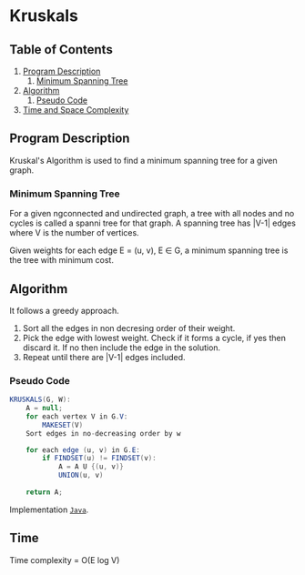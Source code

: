 # Kruskals

## Table of Contents

1. [Program Description](#program-description)
    1. [Minimum Spanning Tree](#minimum-spanning-tree)
2. [Algorithm](#algorithm)
    1. [Pseudo Code](#pseudo-code)
3. [Time and Space Complexity](#time-and-space-complexity)


## Program Description

Kruskal's Algorithm is used to find a minimum spanning tree for a given graph.

### Minimum Spanning Tree
For a given ngconnected and undirected graph, a tree with all nodes and no cycles is called a spanni tree for that graph. A spanning tree has |V-1| edges where V is the number of vertices. 

Given weights for each edge E = (u, v), E &isin; G, a minimum spanning tree is the tree with minimum cost. 

## Algorithm 

It follows a greedy approach. 
1. Sort all the edges in non decresing order of their weight.
2. Pick the edge with lowest weight. Check if it forms a cycle, if yes then discard it. If no then include the edge in the solution. 
3. Repeat until there are |V-1| edges included. 

### Pseudo Code

```java
KRUSKALS(G, W):
    A = null;
    for each vertex V in G.V:
        MAKESET(V)
    Sort edges in no-decreasing order by w

    for each edge (u, v) in G.E:
        if FINDSET(u) != FINDSET(v):
            A = A U {(u, v)}
            UNION(u, v)
    
    return A;

```

Implementation [`Java`](Kruskals.java).


## Time

Time complexity = O(E log V)